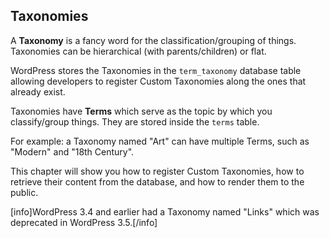 ## Taxonomies

A **Taxonomy** is a fancy word for the classification/grouping of things. Taxonomies can be hierarchical (with parents/children) or flat.

WordPress stores the Taxonomies in the `term_taxonomy` database table allowing developers to register Custom Taxonomies along the ones that already exist.

Taxonomies have **Terms** which serve as the topic by which you classify/group things. They are stored inside the `terms` table.

For example: a Taxonomy named "Art" can have multiple Terms, such as "Modern" and "18th Century".

This chapter will show you how to register Custom Taxonomies, how to retrieve their content from the database, and how to render them to the public.

[info]WordPress 3.4 and earlier had a Taxonomy named "Links" which was deprecated in WordPress 3.5.[/info]